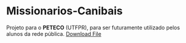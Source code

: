 # Missionarios-Canibais
Projeto para o <b>PETECO</b> (UTFPR), para ser futuramente utilizado pelos alunos da rede pública.
<a href="./bin">Download File</a>
